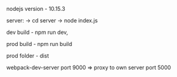 nodejs version - 10.15.3

server: -> cd server -> node index.js

dev build - npm run dev,

prod build - npm run build

prod folder - dist

webpack-dev-server port 9000 => proxy to own server port 5000
